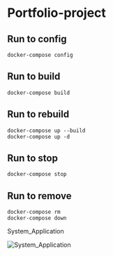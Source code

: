 # Portfolio-project

## Run to config
```
docker-compose config
```
## Run to build
```
docker-compose build
```
## Run to rebuild
```
docker-compose up --build
docker-compose up -d  
```
## Run to stop 
```
docker-compose stop
```
## Run to remove
```
docker-compose rm
docker-compose down
```

System_Application

![System_Application](/svg/fLLDSzem4BtxLoZqaey19eTUV0e9IQVJfCD0wDKZh3MeaILNafja6FvxLxBm1tPowGLRRrUxJs-Vp8snLDio5sJrRYpaoQme14-fvKf69gK2oFNaAudE66HS0fdFbZzk7zVtqHcNgIWPb5gGdRM5YQTJJLydMsvtvQOqe5CbBKWxILK-dMlw0hdIqoMmkGPZnWj1fLq_FKvpYdtrrDXt0PC2cKG5JL_e5WOOxKaTlDTQQPFSYX8ApQKb-oWLr9WGm2NvGZAbDvmnaESNRhd0ZSbFPPDCbP9L61Bz2pe1lyj1v10TehhDZELS3dJnk6j2hWYN3DxyrYioswZIdbyGlxX31MXgGsYXrM-eLqimPGvDmq1xFAvAjzPhfDWGSglaIJ4GfYRZC4V5rNNlt-SnahAmnOqLUfzJBc9YB1vY6p3aat417THfPCohqkmqMHbhOg91-46O7IyyTxVb6zW4Pug_LhrKMdly5sYUlP-43e6pAxXl5KVEdORFt9vmmxno8xZP0P9Zr490Av_LgOV8IK16roDoYUgDvCZNRm_L7oPP78UwRr5wK3f7MdL_iWe4gccYd-CMj2etENU8V_fH4b8LMm7LwUwqt6crc3p3cvrfe4FbsbgPOBOxpBMG50uw6WlVpnsGS5OXwu8rIPt870Jq8uVeU7OolWpjekg1w-OebRHTg2si2my8kuGjn-buvmH5WbCbpLkgD4QjaROXZsyUHlqohlCEEZ0GT24LtAjHXdvUjHOEhgLtPg3xgBQynRD3AUCWs0Uy7aBCNUuSyWtecDmg9O3A9jHbME5rvsfkipJ5xrCr3c-Ulb8zeT05FBMbnfm7lDH3Rlf0Yi-KMCAV4enTkXjSMxdN-PD6JSLZGQnKwnKa_hyP8zcUmPn5wob6pQl3Unf70x9ZNfzhr8TSugb8-EslRzFbk1T6mZSW6VxH_GC0 "System_Application")

